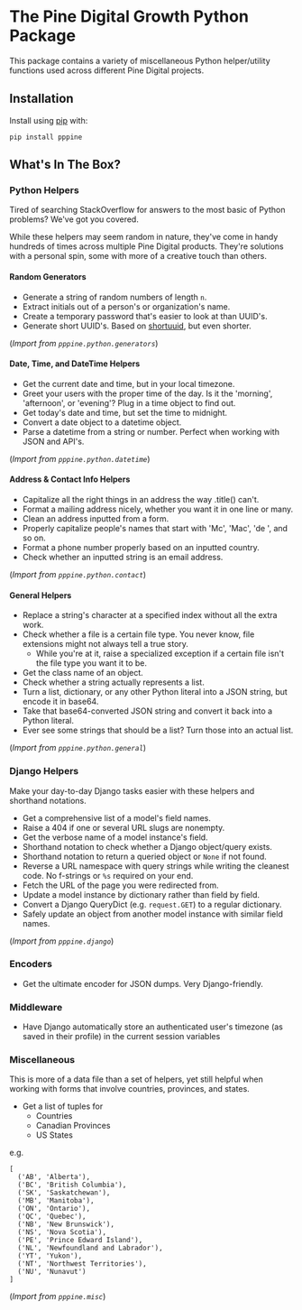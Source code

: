 # The Pine Digital Growth Python Package

This package contains a variety of miscellaneous Python helper/utility functions used across different Pine Digital 
projects.

## Installation

Install using [pip](https://pypi.org/project/pppine/) with:

```
pip install pppine
```

## What's In The Box?

### Python Helpers

Tired of searching StackOverflow for answers to the most basic of Python problems? We've got you covered. 

While these helpers may seem random in nature, they've come in handy hundreds of times across multiple Pine Digital 
products. They're solutions with a personal spin, some with more of a creative touch than others.

#### Random Generators

* Generate a string of random numbers of length `n`.
* Extract initials out of a person's or organization's name.
* Create a temporary password that's easier to look at than UUID's.
* Generate short UUID's. Based on [shortuuid](https://pypi.org/project/shortuuid/), but even shorter.

(*Import from `pppine.python.generators`*)

#### Date, Time, and DateTime Helpers

* Get the current date and time, but in your local timezone.
* Greet your users with the proper time of the day. Is it the 'morning', 'afternoon', or 'evening'? Plug in a time 
  object to find out.
* Get today's date and time, but set the time to midnight.
* Convert a date object to a datetime object.
* Parse a datetime from a string or number. Perfect when working with JSON and API's.

(*Import from `pppine.python.datetime`*)

#### Address & Contact Info Helpers

* Capitalize all the right things in an address the way .title() can't.
* Format a mailing address nicely, whether you want it in one line or many.
* Clean an address inputted from a form.
* Properly capitalize people's names that start with 'Mc', 'Mac', 'de ', and so on.
* Format a phone number properly based on an inputted country.
* Check whether an inputted string is an email address.

(*Import from `pppine.python.contact`*)

#### General Helpers

* Replace a string's character at a specified index without all the extra work.
* Check whether a file is a certain file type. You never know, file extensions might not always tell a true story.
    * While you're at it, raise a specialized exception if a certain file isn't the file type you want it to be.
* Get the class name of an object.
* Check whether a string actually represents a list.
* Turn a list, dictionary, or any other Python literal into a JSON string, but encode it in base64.
* Take that base64-converted JSON string and convert it back into a Python literal.
* Ever see some strings that should be a list? Turn those into an actual list.

(*Import from `pppine.python.general`*)
  
### Django Helpers

Make your day-to-day Django tasks easier with these helpers and shorthand notations.

* Get a comprehensive list of a model's field names.
* Raise a 404 if one or several URL slugs are nonempty.
* Get the verbose name of a model instance's field.
* Shorthand notation to check whether a Django object/query exists.
* Shorthand notation to return a queried object or `None` if not found.
* Reverse a URL namespace with query strings while writing the cleanest code. No f-strings or `%s` required on your end.
* Fetch the URL of the page you were redirected from.
* Update a model instance by dictionary rather than field by field.
* Convert a Django QueryDict (e.g. `request.GET`) to a regular dictionary.
* Safely update an object from another model instance with similar field names.

(*Import from `pppine.django`*)

### Encoders

* Get the ultimate encoder for JSON dumps. Very Django-friendly.


### Middleware

* Have Django automatically store an authenticated user's timezone (as saved in their profile) 
  in the current session variables

### Miscellaneous

This is more of a data file than a set of helpers, yet still helpful when working with forms that involve countries, 
provinces, and states.

* Get a list of tuples for
  * Countries
  * Canadian Provinces
  * US States
  
e.g.

```
[
  ('AB', 'Alberta'),
  ('BC', 'British Columbia'),
  ('SK', 'Saskatchewan'),
  ('MB', 'Manitoba'),
  ('ON', 'Ontario'),
  ('QC', 'Quebec'),
  ('NB', 'New Brunswick'),
  ('NS', 'Nova Scotia'),
  ('PE', 'Prince Edward Island'),
  ('NL', 'Newfoundland and Labrador'),
  ('YT', 'Yukon'),
  ('NT', 'Northwest Territories'),
  ('NU', 'Nunavut')
]
```

(*Import from `pppine.misc`*)
